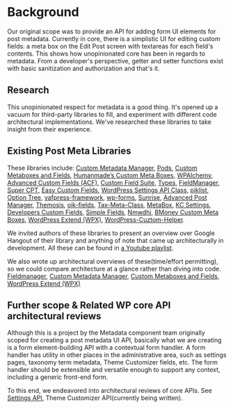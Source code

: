 # Background

Our original scope was to provide an API for adding form UI elements for post metadata. Currently in core, there is a simplistic UI for editing custom fields: a meta box on the Edit Post screen with textareas for each field's contents. This shows how unopinionated core has been in regards to metadata. From a developer's perspective, getter and setter functions exist with basic sanitization and authorization and that's it.

## Research

This unopinionated respect for metadata is a good thing. It's opened up a vacuum for third-party libraries to fill, and experiment with different code architectural implementations. We've researched these libraries to take insight from their experience.

## Existing Post Meta Libraries

These libraries include: [Custom Metadata Manager](https://github.com/Automattic/custom-metadata), [Pods](http://wordpress.org/plugins/pods/), [Custom Metaboxes and Fields](https://github.com/jaredatch/Custom-Metaboxes-and-Fields-for-WordPress), [Humanmade’s Custom Meta Boxes](https://github.com/humanmade/Custom-Meta-Boxes), [WPAlchemy](https://github.com/farinspace/wpalchemy), [Advanced Custom Fields (ACF)](http://wordpress.org/plugins/advanced-custom-fields/), [Custom Field Suite](http://wordpress.org/plugins/custom-field-suite/), [Types](http://wordpress.org/plugins/types/), [FieldManager](http://fieldmanager.org/), [Super CPT](https://github.com/mboynes/super-cpt), [Easy Custom Fields](http://wordpress.org/plugins/easy-custom-fields/), [WordPress Settings API Class](https://github.com/tareq1988/wordpress-settings-api-class), [piklist](http://wordpress.org/plugins/piklist/), [Option Tree](https://github.com/valendesigns/option-tree), [vafpress-framework](http://vafpress.com/vafpress-framework/), [wp-forms](https://github.com/jbrinley/wp-forms), [Sunrise](https://bitbucket.org/newclarity/sunrise-1), [Advanced Post Manager](http://wordpress.org/plugins/advanced-post-manager/), [Themosis](http://www.themosis.com/), [oik-fields](http://www.oik-plugins.com/oik-plugins/oik-fields-custom-post-type-field-apis/), [Tax-Meta-Class](https://github.com/bainternet/Tax-Meta-Class), [MetaBox](https://github.com/rilwis/meta-box), [KC Settings](http://wordpress.org/plugins/kc-settings/), [Developers Custom Fields](http://wordpress.org/plugins/developers-custom-fields/), [Simple Fields](http://wordpress.org/plugins/simple-fields/), [Nmwdhj](http://wordpress.org/plugins/momtaz-nmwdhj/), [BMoney Custom Meta Boxes](http://briandichiara.com/code/custom-meta-boxes/), [WordPress Extend (WPX)](https://bitbucket.org/alkah3st/wp-extend), [WordPress-Cuztom-Helper](https://github.com/Gizburdt/Wordpress-Cuztom-Helper).

We invited authors of these libraries to present an overview over Google Hangout of their library and anything of note that came up architecturally in development. All these can be found in [a Youtube playlist](https://www.youtube.com/playlist?list=PL3VvzYmI35PD9tDw0WlHYNoe7DVd4nfal).

We also wrote up architectural overviews of these(time/effort permitting), so we could compare architecture at a glance rather than diving into code. [Fieldmanager](postmeta-library-architectural-reviews/fieldmanager.md), [Custom Metadata Manager](postmeta-library-architectural-reviews/custom-metadata-manager.md), [Custom Metaboxes and Fields](postmeta-library-architectural-reviews/cuztom-helper.md), [WordPress Extend (WPX)](postmeta-library-architectural-reviews/wp-extend.md)

## Further scope & Related WP core API architectural reviews

Although this is a project by the Metadata component team originally scoped for creating a post metadata UI API, basically what we are creating is a form element-building API with a contextual form handler. A form handler has utility in other places in the administrative area, such as settings pages, taxonomy term metadata, Theme Customizer fields, etc. The form handler should be extensible and versatile enough to support any context, including a generic front-end form.

To this end, we endeavored into architectural reviews of core APIs. See [Settings API](wp-core-architecture-reviews/settings-api.php), Theme Customizer API(currently being written).